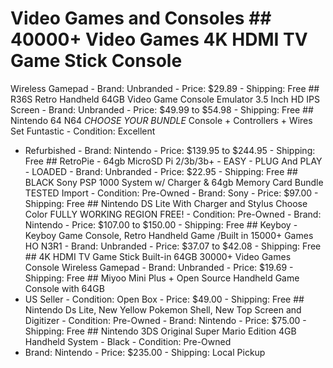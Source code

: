 # Video Games and Consoles ## 40000+ Video Games 4K HDMI TV Game Stick Console
Wireless Gamepad - Brand: Unbranded - Price: $29.89 - Shipping: Free ## R36S
Retro Handheld 64GB Video Game Console Emulator 3.5 Inch HD IPS Screen - Brand:
Unbranded - Price: $49.99 to $54.98 - Shipping: Free ## Nintendo 64 N64 *CHOOSE
YOUR BUNDLE* Console + Controllers + Wires Set Funtastic - Condition: Excellent
- Refurbished - Brand: Nintendo - Price: $139.95 to $244.95 - Shipping: Free ##
RetroPie - 64gb MicroSD Pi 2/3b/3b+ - EASY - PLUG And PLAY - LOADED - Brand:
Unbranded - Price: $22.95 - Shipping: Free ## BLACK Sony PSP 1000 System w/
Charger & 64gb Memory Card Bundle TESTED Import - Condition: Pre-Owned - Brand:
Sony - Price: $97.00 - Shipping: Free ## Nintendo DS Lite With Charger and
Stylus Choose Color FULLY WORKING REGION FREE! - Condition: Pre-Owned - Brand:
Nintendo - Price: $107.00 to $150.00 - Shipping: Free ## Keyboy - Keyboy Game
Console, Retro Handheld Game /Built in 15000+ Games HO N3R1 - Brand: Unbranded -
Price: $37.07 to $42.08 - Shipping: Free ## 4K HDMI TV Game Stick Built-in 64GB
30000+ Video Games Console Wireless Gamepad - Brand: Unbranded - Price: $19.69 -
Shipping: Free ## Miyoo Mini Plus + Open Source Handheld Game Console with 64GB
- US Seller - Condition: Open Box - Price: $49.00 - Shipping: Free ## Nintendo
Ds Lite, New Yellow Pokemon Shell, New Top Screen and Digitizer - Condition:
Pre-Owned - Brand: Nintendo - Price: $75.00 - Shipping: Free ## Nintendo 3DS
Original Super Mario Edition 4GB Handheld System - Black - Condition: Pre-Owned
- Brand: Nintendo - Price: $235.00 - Shipping: Local Pickup

